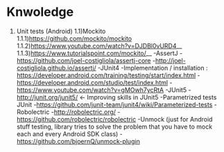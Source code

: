 # Knwoledge
1) Unit tests (Android)
    1.1)Mockito <br/>
      1.1.1)https://github.com/mockito/mockito <br/>
      1.1.2)https://www.youtube.com/watch?v=DJDBl0vURD4__
      1.1.3)https://www.tutorialspoint.com/mockito/__
    -AssertJ
      -https://github.com/joel-costigliola/assertj-core
      -http://joel-costigliola.github.io/assertj/
    -JUnit4
      -Implementation / installation : https://developer.android.com/training/testing/start/index.html
      -https://developer.android.com/studio/test/index.html
      -https://www.youtube.com/watch?v=gMOwh7ycRtA
    -JUnit5
      -http://junit.org/junit5/ <- Improving skills in JUnit5
    -Parametrized tests JUnit
      -https://github.com/junit-team/junit4/wiki/Parameterized-tests
    -Robolectric
      -http://robolectric.org/
      -https://github.com/robolectric/robolectric
    -Unmock (just for Android stuff testing, library tries to solve the problem that you have to mock each and every Android SDK class)
      -https://github.com/bjoernQ/unmock-plugin
      
